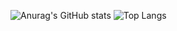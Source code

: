 ![Anurag's GitHub stats](https://github-readme-stats.vercel.app/api?username=jaovini&theme=transparent&show_icons=true&border_color=0D1117&text_color=F0F6FC)
![Top Langs](https://github-readme-stats-git-masterrstaa-rickstaa.vercel.app/api/top-langs/?username=jaovini&layout=compact&bg_color=0D1117&border_color=0D1117&title_color=006AFF&text_color=F0F6FC)
